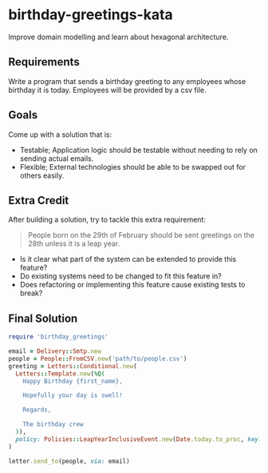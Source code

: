 # birthday-greetings-kata
Improve domain modelling and learn about hexagonal architecture.

## Requirements
Write a program that sends a birthday greeting to any employees whose birthday it is today. Employees will be provided by a csv file.

## Goals
Come up with a solution that is:
- Testable; Application logic should be testable without needing to rely on sending actual emails.
- Flexible; External technologies should be able to be swapped out for others easily.

## Extra Credit
After building a solution, try to tackle this extra requirement:

>People born on the 29th of February should be sent greetings on the 28th unless it is a leap year.

- Is it clear what part of the system can be extended to provide this feature?
- Do existing systems need to be changed to fit this feature in?
- Does refactoring or implementing this feature cause existing tests to break?

## Final Solution

```ruby
require 'birthday_greetings'

email = Delivery::Smtp.new
people = People::FromCSV.new('path/to/people.csv')
greeting = Letters::Conditional.new(
  Letters::Template.new(%Q(
    Happy Birthday {first_name},

    Hopefully your day is swell!

    Regards,

    The birthday crew
  )),
  policy: Policies::LeapYearInclusiveEvent.new(Date.today.to_proc, key: :date_of_birth)
)

letter.send_to(people, via: email)
```
